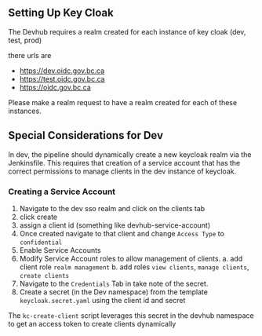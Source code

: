## Setting Up Key Cloak

The Devhub requires a realm created for each instance of key cloak (dev, test, prod)

there urls are 
- https://dev.oidc.gov.bc.ca
- https://test.oidc.gov.bc.ca
- https://oidc.gov.bc.ca

Please make a realm request to have a realm created for each of these instances.

## Special Considerations for Dev

In dev, the pipeline should dynamically create a new keycloak realm via the Jenkinsfile. This requires
that creation of a service account that has the correct permissions to manage clients in the dev instance of keycloak. 

### Creating a Service Account

1. Navigate to the dev sso realm and click on the clients tab
2. click create
3. assign a client id (something like devhub-service-account)
4. Once created navigate to that client and change `Access Type` to `confidential`
5. Enable Service Accounts
6. Modify Service Account roles to allow management of clients. 
  a. add client role `realm management`
  b. add roles `view clients`, `manage clients`, `create clients`
7. Navigate to the `Credentials` Tab in take note of the secret.
8. Create a secret (in the Dev namespace) from the template `keycloak.secret.yaml` using the client id and secret


The `kc-create-client` script leverages this secret in the devhub namespace to get an access token to
create clients dynamically

